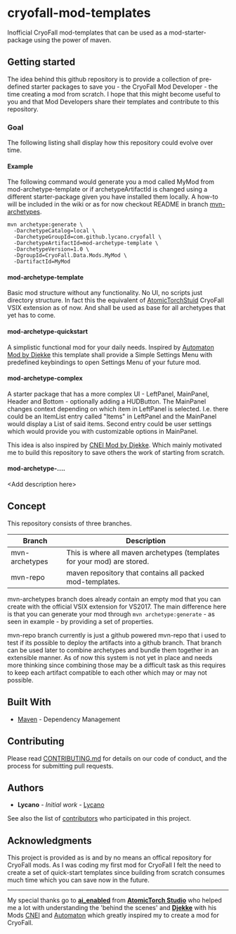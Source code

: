 # cryofall-mod-templates
Inofficial CryoFall mod-templates that can be used as a mod-starter-package using the power of maven.

## Getting started

The idea behind this github repository is to provide a collection of pre-defined starter packages to save you - the CryoFall Mod Developer - the time creating a mod from scratch. I hope that this might become useful to you and that Mod Developers share their templates and contribute to this repository.

### Goal

The following listing shall display how this repository could evolve over time.

#### Example
The following command would generate you a mod called MyMod from mod-archetype-template or if archetypeArtifactId is changed using a different starter-package given you have installed them locally. A how-to will be included in the wiki or as for now checkout README in branch [mvn-archetypes](https://github.com/lycano/cryofall-mod-templates/tree/mvn-archetypes).

```
mvn archetype:generate \
  -DarchetypeCatalog=local \
  -DarchetypeGroupId=com.github.lycano.cryofall \
  -DarchetypeArtifactId=mod-archetype-template \
  -DarchetypeVersion=1.0 \
  -DgroupId=CryoFall.Data.Mods.MyMod \
  -DartifactId=MyMod
```

#### mod-archetype-template
Basic mod structure without any functionality. No UI, no scripts just directory structure. In fact this the equivalent of [AtomicTorchStuid](https://github.com/AtomicTorchStudio/) CryoFall VSIX extension as of now. And shall be used as base for all archetypes that yet has to come.

#### mod-archetype-quickstart
A simplistic functional mod for your daily needs. Inspired by [Automaton Mod by Djekke](http://forums.atomictorch.com/index.php?topic=1097.0) this template shall provide a Simple Settings Menu with predefined keybindings to open Settings Menu of your future mod. 

#### mod-archetype-complex
A starter package that has a more complex UI - LeftPanel, MainPanel, Header and Bottom - optionally adding a HUDButton. The MainPanel changes context depending on which item in LeftPanel is selected. I.e. there could be an ItemList entry called "Items" in LeftPanel and the MainPanel would display a List of said items. Second entry could be user settings which would provide you with customizable options in MainPanel.

This idea is also inspired by [CNEI Mod by Djekke](http://forums.atomictorch.com/index.php?topic=1108.0). Which mainly motivated me to build this repository to save others the work of starting from scratch.

#### mod-archetype-....
\<Add description here>

## Concept

This repository consists of three branches.

| Branch | Description |
| --- | --- |
| mvn-archetypes | This is where all maven archetypes (templates for your mod) are stored. |
| mvn-repo | maven repository that contains all packed mod-templates. |

mvn-archetypes branch does already contain an empty mod that you can create with the official VSIX extension for VS2017. The main difference here is that you can generate your mod through `mvn archetype:generate` - as seen in example - by providing a set of properties.

mvn-repo branch currently is just a github powered mvn-repo that i used to test if its possible to deploy the  artifacts into a github branch. That branch can be used later to combine archetypes and bundle them together in an extensible manner. As of now this system is not yet in place and needs more thinking since combining those may be a difficult task as this requires to keep each artifact compatible to each other which may or may not possible.

## Built With

* [Maven](https://maven.apache.org/) - Dependency Management

## Contributing

Please read [CONTRIBUTING.md](https://github.com/lycano/cryofall-mod-templates/blob/master/CONTRIBUTING.md) for details on our code of conduct, and the process for submitting pull requests.

## Authors

* **Lycano** - *Initial work* - [Lycano](https://github.com/lycano)

See also the list of [contributors](https://github.com/lycano/cryofall-mod-templates/contributors) who participated in this project.

## Acknowledgments

This project is provided as is and by no means an offical repository for CryoFall mods. As I was coding my first mod for CryoFall I felt the need to create a set of quick-start templates since building from scratch consumes much time which you can save now in the future.
 

---
My special thanks go to [**ai_enabled**](https://github.com/aienabled) from [**AtomicTorch Studio**](http://atomictorch.com/) who helped me a lot with understanding the 'behind the scenes' and [**Djekke**](https://github.com/Djekke) with his Mods [CNEI](https://github.com/Djekke/CNEI) and [Automaton](https://github.com/Djekke/Automaton) which greatly inspired my to create a mod for CryoFall.
